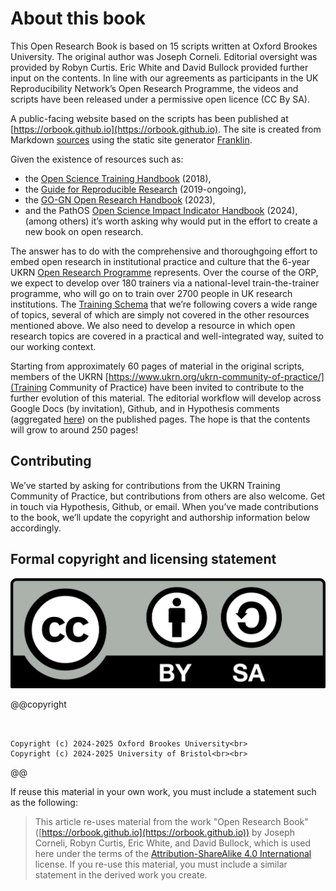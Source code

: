 # About this book

This Open Research Book is based on 15 scripts written at Oxford
Brookes University.  The original author was Joseph Corneli.
Editorial oversight was provided by Robyn Curtis.  Eric White and
David Bullock provided further input on the contents.  In line with
our agreements as participants in the UK Reproducibility Network’s
Open Research Programme, the videos and scripts have been released
under a permissive open licence (CC By SA).

A public-facing website based on the scripts has been published at
[https://orbook.github.io](https://orbook.github.io).  The site is
created from Markdown [sources](https://github.com/orbook/orbook.github.io/tree/sources)
using the static site generator [Franklin](https://franklinjl.org/).

Given the existence of resources such as:
- the [Open Science Training Handbook](https://open-science-training-handbook.gitbook.io/book) (2018),
- the [Guide for Reproducible Research](https://book.the-turing-way.org/reproducible-research/reproducible-research) (2019-ongoing),
- the [GO-GN Open Research Handbook](https://go-gn.net/gogn_outputs/open-research-handbook/) (2023),
- and the PathOS [Open Science Impact Indicator Handbook](https://handbook.pathos-project.eu/) (2024),
(among others) it’s worth asking why would put in the effort to create a new
book on open research.

The answer has to do with the comprehensive and thoroughgoing effort
to embed open research in institutional practice and culture that the
6-year UKRN [Open Research
Programme](https://www.ukrn.org/open-research-programme/) represents.
Over the course of the ORP, we expect to develop over 180 trainers via
a national-level train-the-trainer programme, who will go on to train
over 2700 people in UK research institutions.  The [Training
Schema](https://www.ukrn.org/training-schema/) that we’re following
covers a wide range of topics, several of which are simply not covered
in the other resources mentioned above.  We also need to develop a
resource in which open research topics are covered in a practical and
well-integrated way, suited to our working context.

Starting from approximately 60 pages of material in the original
scripts, members of the UKRN
[https://www.ukrn.org/ukrn-community-of-practice/](Training Community
of Practice) have been invited to contribute to the further evolution
of this material.  The editorial workflow will develop across Google
Docs (by invitation), Github, and in Hypothesis comments
(aggregated [here](https://hypothes.is/search?q=url%3Aorbook.github.io%2F*))
on the published pages.  The hope is that the contents will grow to around 250 pages!

## Contributing

We’ve started by asking for contributions from the UKRN Training
Community of Practice, but contributions from others are also welcome.
Get in touch via Hypothesis, Github, or email.  When you’ve made
contributions to the book, we’ll update the copyright and authorship
information below accordingly.

## Formal copyright and licensing statement

![ccbadge](/assets/Creative-Commons-Attribution-ShareAlike-badge.webp)

@@copyright
~~~


Copyright (c) 2024-2025 Oxford Brookes University<br>
Copyright (c) 2024-2025 University of Bristol<br><br>
~~~
@@

If reuse this material in your own work, you must include a statement such as the following:

> This article re-uses material from the work "Open Research Book" ([https://orbook.github.io](https://orbook.github.io)) by Joseph Corneli, Robyn Curtis, Eric White, and David Bullock, which is used here under the terms of the [Attribution-ShareAlike 4.0 International](https://creativecommons.org/licenses/by-sa/4.0/) license.  If you re-use this material, you must include a similar statement in the derived work you create.
